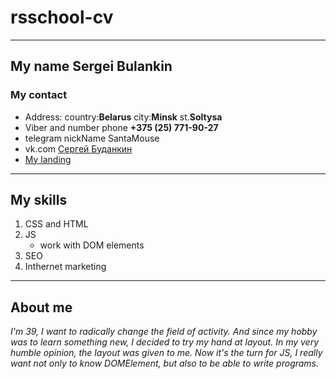 # rsschool-cv
---
## My name Sergei Bulankin

### My contact

* Address: country:__Belarus__ city:__Minsk__ st.__Soltysa__
* Viber and number phone **+375 (25) 771-90-27**
* telegram nickName SantaMouse
* vk.com [Сергей Буданкин](https://vk.com/id672401781)
* [My landing](http://p2577172.beget.tech/)
******
## My skills

1. CSS and HTML
2. JS
   - work with DOM elements
3. SEO
4. Inthernet marketing 
---
## About me

_I'm 39, I want to radically change the field of activity. And since my hobby was to learn something new, I decided to try my hand at layout. In my very humble opinion, the layout was given to me. Now it's the turn for JS, I really want not only to know DOMElement, but also to be able to write programs._
